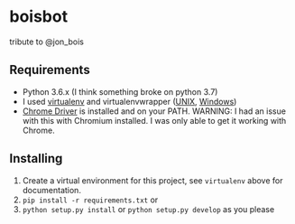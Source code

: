 # boisbot
tribute to @jon_bois

## Requirements

 - Python 3.6.x (I think something broke on python 3.7)
 - I used [virtualenv](https://virtualenv.pypa.io/en/stable/) and virtualenvwrapper ([UNIX](https://virtualenvwrapper.readthedocs.io/en/latest/), [Windows](https://pypi.org/project/virtualenvwrapper-win/))
 - [Chrome Driver](https://sites.google.com/a/chromium.org/chromedriver/downloads) is installed and on your PATH. WARNING: I had an issue with this with Chromium installed. I was only able to get it working with Chrome.

## Installing

 1. Create a virtual environment for this project, see `virtualenv` above for documentation.
 2. `pip install -r requirements.txt` or
 3. `python setup.py install` or `python setup.py develop` as you please
